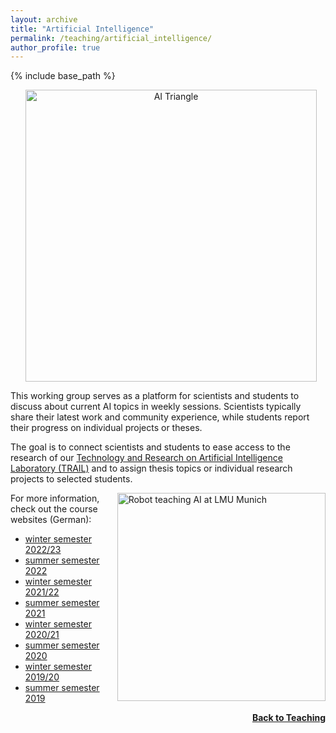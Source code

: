 ```yaml
---
layout: archive
title: "Artificial Intelligence"
permalink: /teaching/artificial_intelligence/
author_profile: true
---
```


{% include base_path %}
<p style="text-align:center;">
<img src="https://thomyphan.github.io/images/teaching/triangle.png" title="TRAILangle" style="width:350pt;padding-left:10px;"  alt="AI Triangle"/>
</p>

This working group serves as a platform for scientists and students to discuss about current AI topics in weekly sessions. Scientists typically share their latest work and community experience, while students report their progress on individual projects or theses.

The goal is to connect scientists and students to ease access to the research of our [Technology and Research on Artificial Intelligence Laboratory (TRAIL)](https://www.mobile.ifi.lmu.de/ai-lab/) and to assign thesis topics or individual research projects to selected students.

<img src="https://thomyphan.github.io/images/teaching/AI_robot_teaching.png" title="Teaching AI at LMU" style="float:right; width:250pt;padding-left:10px;"  alt="Robot teaching AI at LMU Munich"/>

For more information, check out the course websites (German):
- [winter semester 2022/23](https://www.mobile.ifi.lmu.de/lehrveranstaltungen/arbeitsgemeinschaft-ai-ws2223/)
- [summer semester 2022](https://www.mobile.ifi.lmu.de/lehrveranstaltungen/arbeitsgemeinschaft-ai-sose22/)
- [winter semester 2021/22](https://www.mobile.ifi.lmu.de/lehrveranstaltungen/arbeitsgemeinschaft-ai-ws2122/)
- [summer semester 2021](https://www.mobile.ifi.lmu.de/lehrveranstaltungen/arbeitsgemeinschaft-ai-sose21/)
- [winter semester 2020/21](https://www.mobile.ifi.lmu.de/lehrveranstaltungen/arbeitsgemeinschaft-artificial-intelligence-wise2020/)
- [summer semester 2020](https://www.mobile.ifi.lmu.de/lehrveranstaltungen/arbeitsgemeinschaft-ai-ss2020/)
- [winter semester 2019/20](https://www.mobile.ifi.lmu.de/lehrveranstaltungen/arbeitsgemeinschaft-kuenstliche-intelligenz-ws201920/)
- [summer semester 2019](https://www.mobile.ifi.lmu.de/lehrveranstaltungen/arbeitsgemeinschaft-kuenstliche-intelligenz-sose2019/)

<div style="float: right;">
    <a href="https://thomyphan.github.io/teaching/"><strong>Back to Teaching</strong></a>
</div>